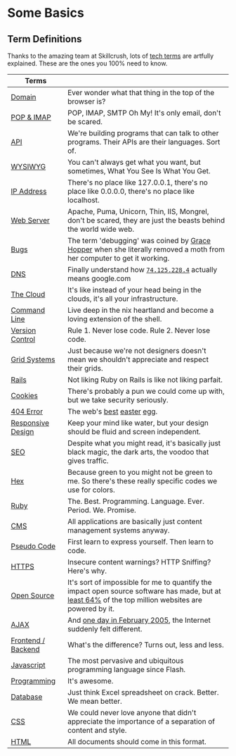 # Some Basics

## Term Definitions

Thanks to the amazing team at Skillcrush, lots of [tech terms](http://skillcrush.com/terms/) are artfully explained. These are the ones you 100% need to know.

| Terms         |               |
|---------------|---------------| 
| <a href="http://www.skillcrush.com/terms/domain.html">Domain</a> | Ever wonder what that thing in the top of the browser is? | 
| <a href="http://www.skillcrush.com/terms/pop-imap.html">POP & IMAP</a> | POP, IMAP, SMTP Oh My! It's only email, don't be scared. |
| <a href="http://www.skillcrush.com/terms/api.html">API</a> | We're building programs that can talk to other programs. Their APIs are their languages. Sort of. |
| <a href="http://www.skillcrush.com/terms/wysiwyg.html">WYSIWYG</a> | You can't always get what you want, but sometimes, What You See Is What You Get. |
| <a href="http://www.skillcrush.com/terms/ipaddress.html">IP Address</a> | There's no place like 127.0.0.1, there's no place like 0.0.0.0, there's no place like localhost. |
| <a href="http://www.skillcrush.com/terms/web-server.html">Web Server</a> | Apache, Puma, Unicorn, Thin, IIS, Mongrel, don't be scared, they are just the beasts behind the world wide web. |
| <a href="http://www.skillcrush.com/terms/bugs.html">Bugs</a> | The term 'debugging' was coined by <a href="http://en.wikipedia.org/wiki/Grace_Hopper">Grace Hopper</a> when she literally removed a moth from her computer to get it working. |
| <a href="http://www.skillcrush.com/terms/dns.html">DNS</a> | Finally understand how <code><a href="http://74.125.228.4">74.125.228.4</a></code> actually means google.com |
| <a href="http://www.skillcrush.com/terms/cloud.html">The Cloud</a> | It's like instead of your head being in the clouds, it's all your infrastructure. |
| <a href="http://www.skillcrush.com/terms/command-line.html">Command Line</a> | Live deep in the nix heartland and become a loving extension of the shell. |
| <a href="http://www.skillcrush.com/terms/version-control.html">Version Control</a> | Rule 1. Never lose code. Rule 2. Never lose code. |
| <a href="http://www.skillcrush.com/terms/grid-systems.html">Grid Systems</a> | Just because we're not designers doesn't mean we shouldn't appreciate and respect their grids. |
| <a href="http://www.skillcrush.com/terms/rails.html">Rails</a> | Not liking Ruby on Rails is like not liking parfait. |
| <a href="http://www.skillcrush.com/terms/cookies.html">Cookies</a> | There's probably a pun we could come up with, but we take security seriously. |
| <a href="http://www.skillcrush.com/terms/404-error.html">404 Error</a> | The web's <a href="http://fruit.gs/404.html">best</a> <a href="https://github.com/404">easter</a> <a href="http://seatgeek.com/404">egg</a>. |
| <a href="http://www.skillcrush.com/terms/responsive-design.html">Responsive Design</a> | Keep your mind like water, but your design should be fluid and screen independent. |
| <a href="http://www.skillcrush.com/terms/seo.html">SEO</a> | Despite what you might read, it's basically just black magic, the dark arts, the voodoo that gives traffic. |
| <a href="http://www.skillcrush.com/terms/hexidecimal.html">Hex</a> | Because green to you might not be green to me. So there's these really specific codes we use for colors. |
| <a href="http://www.skillcrush.com/terms/ruby.html">Ruby</a> | The. Best. Programming. Language. Ever. Period. We. Promise. |
| <a href="http://www.skillcrush.com/terms/cms.html">CMS</a> | All applications are basically just content management systems anyway. |
| <a href="http://www.skillcrush.com/terms/pseudocode.html">Pseudo Code</a> | First learn to express yourself. Then learn to code. |
| <a href="http://www.skillcrush.com/terms/https.html">HTTPS</a> | Insecure content warnings? HTTP Sniffing? Here's why. |
| <a href="http://www.skillcrush.com/terms/open-source.html">Open Source</a> | It's sort of impossible for me to quantify the impact open source software has made, but at <a href="http://trends.builtwith.com/Web-Server/Apache">least 64%</a> of the top million websites are powered by it. |
| <a href="http://www.skillcrush.com/terms/ajax.html">AJAX</a> | And <a href="http://www.adaptivepath.com/ideas/ajax-new-approach-web-applications">one day in February 2005</a>, the Internet suddenly felt different. |
| <a href="http://www.skillcrush.com/terms/frontendbackend.html">Frontend / Backend</a> | What's the difference? Turns out, less and less. |
| <a href="http://www.skillcrush.com/terms/javascript.html">Javascript</a> | The most pervasive and ubiquitous programming language since Flash. |
| <a href="http://www.skillcrush.com/terms/programming-languages.html">Programming</a> | It's awesome. |
| <a href="http://www.skillcrush.com/terms/database.html">Database</a> | Just think Excel spreadsheet on crack. Better. We mean better. |
| <a href="http://www.skillcrush.com/terms/css.html">CSS</a> | We could never love anyone that didn't appreciate the importance of a separation of content and style. |
| <a href="http://www.skillcrush.com/terms/html.html">HTML</a> | All documents should come in this format. |
